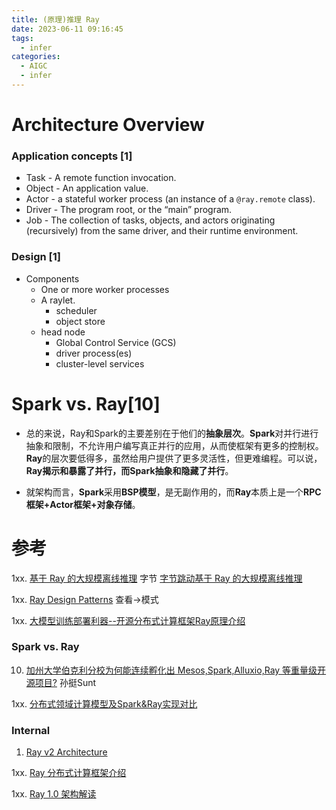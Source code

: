 ```yaml
---
title: (原理)推理 Ray
date: 2023-06-11 09:16:45
tags:
  - infer
categories: 
  - AIGC
  - infer 
---
```


<p></p>
<!-- more -->


# Architecture Overview
### Application concepts [1]
+ Task - A remote function invocation. 
+ Object - An application value.
+ Actor - a stateful worker process (an instance of a `@ray.remote` class).
+ Driver - The program root, or the “main” program.
+ Job - The collection of tasks, objects, and actors originating (recursively) from the same driver, and their runtime environment.

### Design [1]
+ Components
  - One or more worker processes
  - A raylet. 
    - scheduler
    - object store
  - head node
    - Global Control Service (GCS)
    - driver process(es)
    - cluster-level services


# Spark vs. Ray[10]

+ 总的来说，Ray和Spark的主要差别在于他们的**抽象层次**。**Spark**对并行进行抽象和限制，不允许用户编写真正并行的应用，从而使框架有更多的控制权。**Ray**的层次要低得多，虽然给用户提供了更多灵活性，但更难编程。可以说，**Ray揭示和暴露了并行，而Spark抽象和隐藏了并行**。

+ 就架构而言，**Spark**采用**BSP模型**，是无副作用的，而**Ray**本质上是一个**RPC 框架+Actor框架+对象存储**。

# 参考
1xx. [基于 Ray 的大规模离线推理](https://developer.volcengine.com/articles/7241442880106004536) 字节
   [字节跳动基于 Ray 的大规模离线推理](https://mp.weixin.qq.com/s/mU2RymHIHj8mJiDWBUAdWA)


1xx. [Ray Design Patterns](https://docs.google.com/document/d/167rnnDFIVRhHhK4mznEIemOtj63IOhtIPvSYaPgI4Fg/edit#heading=h.eg7m6lz2y48u) 查看->模式

1xx. [大模型训练部署利器--开源分布式计算框架Ray原理介绍](https://blog.csdn.net/2401_83124266/article/details/136428395)

### Spark vs. Ray
10. [加州大学伯克利分校为何能连续孵化出 Mesos,Spark,Alluxio,Ray 等重量级开源项目?](https://www.zhihu.com/question/432813259/answer/2335473370) 孙挺Sunt

1xx. [分布式领域计算模型及Spark&Ray实现对比](https://blog.csdn.net/junerli/article/details/138476201)

### Internal
1. [Ray v2 Architecture](https://docs.google.com/document/d/1tBw9A4j62ruI5omIJbMxly-la5w4q_TjyJgJL_jN2fI/preview#heading=h.iyrm5j2gcdoq)

1xx. [Ray 分布式计算框架介绍](https://zhuanlan.zhihu.com/p/111340572)

1xx. [Ray 1.0 架构解读](https://zhuanlan.zhihu.com/p/344736949)


